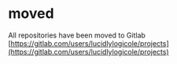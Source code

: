 # moved
All repositories have been moved to Gitlab [https://gitlab.com/users/lucidlylogicole/projects](https://gitlab.com/users/lucidlylogicole/projects)
